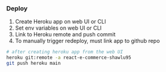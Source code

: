 ### Deploy

1. Create Heroku app on web UI or CLI
2. Set env variables on web UI or CLI
3. Link to Heroku remote and push commit
4. To manually trigger redeploy, must link app to github repo

```bash
# after creating heroku app from the web UI
heroku git:remote -a react-e-commerce-shawlu95
git push heroku main
```
